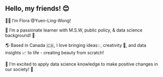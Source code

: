 ## Hello, my friends! 😊

👋🏻 I’m Flora @Yuen-Ling-Wong!

🌿 I’m a passionate learner with M.S.W, public policy, & data science background! 🔭

🌎 Based in Canada 🇨🇦, I love bringing ideas💡, creativity 🎨, and data insights 📈 to life - creating beauty from scratch!

🌈 I'm excited to apply data science knowledge to make positive changes in our society! 🥰

<!--
**Yuen-Ling-Wong/Yuen-Ling-Wong** is a ✨ _special_ ✨ repository because its `README.md` (this file) appears on your GitHub profile.

Here are some ideas to get you started:

- 🔭 I’m currently working on ...
- 🌱 I’m currently learning ...
- 👯 I’m looking to collaborate on ...
- 🤔 I’m looking for help with ...
- 💬 Ask me about ...
- 📫 How to reach me: ...
- 😄 Pronouns: ...
- ⚡ Fun fact: ...
-->
